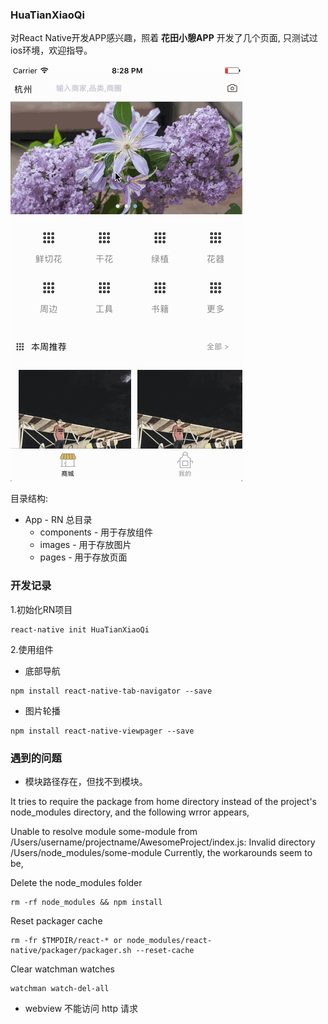 ### HuaTianXiaoQi

对React Native开发APP感兴趣，照着 **花田小憩APP** 开发了几个页面, 只测试过ios环境，欢迎指导。

![alt text](./info.gif "info")

目录结构:

- App - RN 总目录
  - components - 用于存放组件
  - images - 用于存放图片
  - pages - 用于存放页面

### 开发记录

1.初始化RN项目

```
react-native init HuaTianXiaoQi
```

2.使用组件

- 底部导航
```
npm install react-native-tab-navigator --save
```

- 图片轮播
```
npm install react-native-viewpager --save
```

### 遇到的问题

- 模块路径存在，但找不到模块。

It tries to require the package from home directory instead of the project's node_modules directory, and the following wrror appears,

Unable to resolve module some-module from /Users/username/projectname/AwesomeProject/index.js: Invalid directory /Users/node_modules/some-module
Currently, the workarounds seem to be,

Delete the node_modules folder
```
rm -rf node_modules && npm install
```
Reset packager cache
```
rm -fr $TMPDIR/react-* or node_modules/react-native/packager/packager.sh --reset-cache
```
Clear watchman watches
```
watchman watch-del-all
```

- webview 不能访问 http 请求
